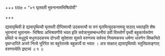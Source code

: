 +++
title = "०१ घृतवती भुवनानामभिश्रियोर्वी"

+++

द्यावापृथिवी हे द्यावापृथिव्यौ घृतवती दीप्तिमत्यौ उदकवत्यौ वा वनं घृतमित्युदकनामसु पाठात् भवतइति शेषः भुवनानां भूतानाम- भिश्रिया अभिश्रयणीये भवत इति सर्वत्रानुसम्बन्धनीयं उर्वी विस्तोर्णं पृथ्वी बहुकार्यरूपेण प्रथिते च मधुदुघे मधुनउदकस्य दोग्ध्र्यौ सुपेशसा सुरूपे वरुणस्य सर्वस्य नियामकस्य धर्मणा धारणेन विष्कभिते पृथग्धारिते अजरे नित्ये भूरिरेत सा बहुरेतस्के बहुकार्ये वा भवतः । अत्र साक्षात् द्यावापृथिव्योः स्तुतिप्रसङ्गात् वरुणस्येति द्रष्टव्यं ॥ १ ॥